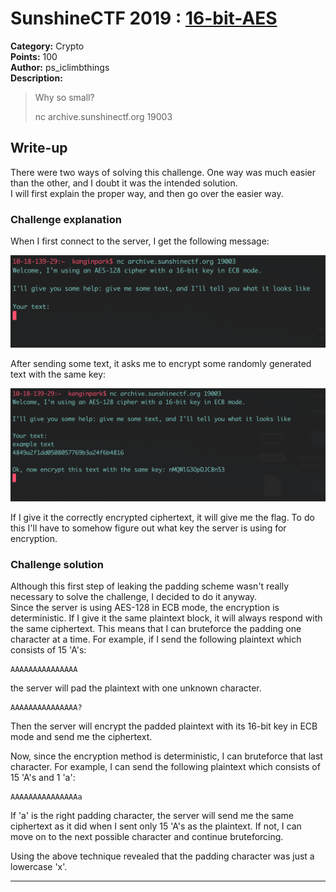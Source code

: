 # SunshineCTF 2019 : [16-bit-AES](https://2019.sunshinectf.org/challenges#16-bit-AES)

**Category:** Crypto  
**Points:** 100  
**Author:** ps_iclimbthings  
**Description:**  
> Why so small?
>
> nc archive.sunshinectf.org 19003


## Write-up
There were two ways of solving this challenge. One way was much easier than the other, and I doubt it was the intended solution.  
I will first explain the proper way, and then go over the easier way.


### Challenge explanation
When I first connect to the server, I get the following message: 

![](image1.png)

After sending some text, it asks me to encrypt some randomly generated text with the same key: 

![](image2.png)

If I give it the correctly encrypted ciphertext, it will give me the flag. To do this I'll have to somehow figure out what key the server is using for encryption.


### Challenge solution
Although this first step of leaking the padding scheme wasn't really necessary to solve the challenge, I decided to do it anyway.  
Since the server is using AES-128 in ECB mode, the encryption is deterministic. If I give it the same plaintext block, it will always respond with the same ciphertext. This means that I can bruteforce the padding one character at a time. For example, if I send the following plaintext which consists of 15 'A's:
```
AAAAAAAAAAAAAAA
```
the server will pad the plaintext with one unknown character.
```
AAAAAAAAAAAAAAA?
```
Then the server will encrypt the padded plaintext with its 16-bit key in ECB mode and send me the ciphertext.

Now, since the encryption method is deterministic, I can bruteforce that last character. For example, I can send the following plaintext which consists of 15 'A's and 1 'a':
```
AAAAAAAAAAAAAAAa
```
If 'a' is the right padding character, the server will send me the same ciphertext as it did when I sent only 15 'A's as the plaintext. If not, I can move on to the next possible character and continue bruteforcing.

Using the above technique revealed that the padding character was just a lowercase 'x'.

---
